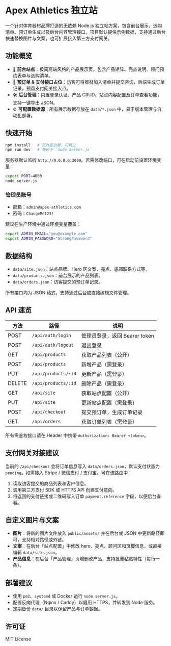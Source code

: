 # Apex Athletics 独立站

一个针对体育器材品牌打造的无依赖 Node.js 独立站方案，包含前台展示、选购清单、预订单生成以及后台内容管理接口。项目默认提供示例数据，支持通过后台快速替换图片与文案，也可扩展接入第三方支付网关。

## 功能概览

- 🎯 **前台站点**：极简高端风格的产品展示页，包含产品矩阵、亮点说明、顾问预约表单与选购清单。
- 🛒 **预订单 & 支付接口占位**：访客可将器材加入清单并提交咨询，后端生成订单记录，预留支付网关接入点。
- 🛠️ **后台管理**：内置登录认证、产品 CRUD、站点内容配置及订单查看功能，支持一键导出 JSON。
- ⚙️ **可配置数据源**：所有展示数据存放在 `data/*.json` 中，易于版本管理与自动化部署。

## 快速开始

```bash
npm install   # 无外部依赖，可跳过
npm run dev   # 等价于 `node server.js`
```

服务器默认监听 `http://0.0.0.0:3000`。若需修改端口，可在启动前设置环境变量：

```bash
export PORT=4000
node server.js
```

### 管理员账号

- 邮箱：`admin@apex-athletics.com`
- 密码：`ChangeMe123!`

建议在生产环境中通过环境变量覆盖：

```bash
export ADMIN_EMAIL="you@example.com"
export ADMIN_PASSWORD="StrongPassword"
```

## 数据结构

- `data/site.json`：站点品牌、Hero 区文案、亮点、底部联系方式等。
- `data/products.json`：前台展示的产品列表。
- `data/orders.json`：访客提交的预订单记录。

所有接口均为 JSON 格式，支持通过后台或直接编辑文件管理。

## API 速览

| 方法 | 路径 | 说明 |
| ---- | ---- | ---- |
| POST | `/api/auth/login` | 管理员登录，返回 Bearer token |
| POST | `/api/auth/logout` | 退出登录 |
| GET  | `/api/products` | 获取产品列表（公开） |
| POST | `/api/products` | 新增产品（需登录） |
| PUT  | `/api/products/:id` | 更新产品（需登录） |
| DELETE | `/api/products/:id` | 删除产品（需登录） |
| GET  | `/api/site` | 获取站点配置（公开） |
| PUT  | `/api/site` | 更新站点配置（需登录） |
| POST | `/api/checkout` | 提交预订单，生成订单记录 |
| GET  | `/api/orders` | 获取订单列表（需登录） |

所有需鉴权接口请在 Header 中携带 `Authorization: Bearer <token>`。

## 支付网关对接建议

当前的 `/api/checkout` 会将订单信息写入 `data/orders.json`，默认支付状态为 `pending`。如需接入 Stripe / 微信支付 / 支付宝，可在该路由中：

1. 读取访客提交的商品列表和客户信息。
2. 调用第三方支付 SDK 或 HTTPS API 创建支付意向。
3. 将返回的支付链接或二维码写入订单 `payment.reference` 字段，以便后台查看。

## 自定义图片与文案

- **图片**：将新的图片文件放入 `public/assets/` 并在后台或 JSON 中更新路径即可，支持相对路径或外链。
- **文案**：在后台「站点配置」中修改 hero、亮点、顾问区和页脚信息，或直接编辑 `data/site.json`。
- **产品信息**：在后台「产品管理」页增删改产品，支持批量粘贴特性（每行一条）。

## 部署建议

- 使用 `pm2`、`systemd` 或 Docker 运行 `node server.js`。
- 配置反向代理（Nginx / Caddy）以启用 HTTPS，并转发到 Node 服务。
- 定期备份 `data/` 目录以保留产品与订单数据。

## 许可证

MIT License

